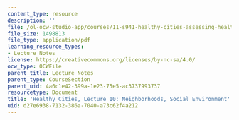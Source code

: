 ```yaml
---
content_type: resource
description: ''
file: /ol-ocw-studio-app/courses/11-s941-healthy-cities-assessing-health-impacts-of-policies-and-plans-spring-2016/d27e69387132386a7040a73c62f4a212_MIT11_S941S16_Lec10.pdf
file_size: 1498813
file_type: application/pdf
learning_resource_types:
- Lecture Notes
license: https://creativecommons.org/licenses/by-nc-sa/4.0/
ocw_type: OCWFile
parent_title: Lecture Notes
parent_type: CourseSection
parent_uid: 4a6c1e42-399a-1e23-75e5-ac3737993737
resourcetype: Document
title: 'Healthy Cities, Lecture 10: Neighborhoods, Social Environment'
uid: d27e6938-7132-386a-7040-a73c62f4a212
---
```

